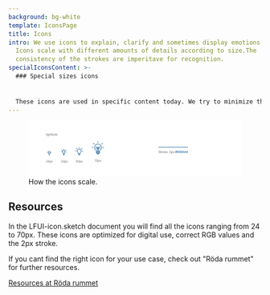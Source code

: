 ```yaml
---
background: bg-white
template: IconsPage
title: Icons
intro: We use icons to explain, clarify and sometimes display emotions ;). Our
  Icons scale with different amounts of details according to size.The
  consistency of the strokes are imperitave for recognition.
specialIconsContent: >-
  ### Special sizes icons


  These icons are used in specific content today. We try to minimize the use of these special sizes so dont use them in new design.
---
```

<figure class="Image Image__border Image__border--noPadding"><img src="/img/icons.jpg" srcset="/img/icons.jpg 2x" alt=""><figcaption><div class="Image__caption">How the icons scale.</div></figcaption></figure>

## Resources


In the LFUI-icon.sketch document you will find all the icons ranging from 24 to 70px. These icons are optimized for digital use, correct RGB values and the 2px stroke.

If you cant find the right icon for your use case, check out "Röda rummet" for further resources. 

[Resources at Röda rummet](test)